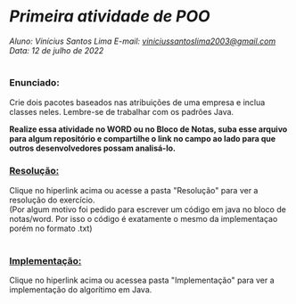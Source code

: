 
# ***Primeira atividade de POO***
_Aluno: Vinícius Santos Lima  E-mail: viniciussantoslima2003@gmail.com<br>Data: 12 de julho de 2022_
#  

### Enunciado: 
Crie dois pacotes baseados nas atribuições de uma empresa e inclua classes neles. Lembre-se de trabalhar com os padrões Java.

**Realize essa atividade no WORD ou no Bloco de Notas, suba esse arquivo para algum repositório e compartilhe o link no campo ao lado para que outros desenvolvedores possam analisá-lo.**

<h3><a href="https://github.com/p4tit0/Atividades-Softex-Recife-/blob/main/Lógica%20de%20Programação%20e%20Orientação%20a%20Objetos/Programação%20e%20Orientação%20a%20Objetos/Atividade%2001/Resolução.txt">Resolução:</a></h3>
Clique no hiperlink acima ou acesse a pasta "Resolução" para ver a resolução do exercício.<br>
(Por algum motivo foi pedido para escrever um código em java no bloco de notas/word. Por isso o código é exatamente o mesmo da implementaçao porém no formato .txt)<br>
<br>
<h3><a href="https://github.com/p4tit0/Atividades-Softex-Recife-/blob/main/Lógica%20de%20Programação%20e%20Orientação%20a%20Objetos/Programação%20e%20Orientação%20a%20Objetos/Atividade%2001/main.py">Implementação:</a></h3>
Clique no hiperlink acima ou acessea pasta "Implementação" para ver a implementação do algorítimo em Java.<br>
